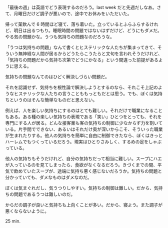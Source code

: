 「最後の週」は英語でどう表現するのだろう。last week だと先週だしなあ。さて、月曜日だけど調子が悪いので、途中でお休みをいただいた。

帰って薬飲んで 6 時間ほど寝て、落ち着いた。立っているとふらふらするけれど、明日は出るつもり。睡眠時間の問題ではないはずだけど、どうにもダメだ。やる気の問題かな。うつも気持ちの問題なのだろうな。

「うつは気持ちの問題」なんて書くとヒステリックな人たちが集まってきて、そういう無神経な人間が居るからどうたらこうたらと文句を言われそうだけれど、「気持ちの問題だから気持ち次第でどうにかなる」という間違った前提があるように思える。

気持ちの問題なんてのはひどく解決しづらい問題だ。

それを認識せず、気持ちを根性論で解決しようとするのなら、それこそ上記のようなヒステリックな人たちの言うことももっともだとは思う。でも、ぼくは気持ちというのはそんな簡単なものだと思えない。

例えば、人を楽しい気持ちにするのはとても難しい。それだけで職業になることもある。ある種の楽しい気持ちの表現である「笑い」ひとつをとっても、それを専門にする人が居る。どんな接客業も客の気持ちの制御に少なからず力を割いている。片手間でできない、あるいはそれだけ奥が深いからこそ、そういった職業が生まれたりする。他人の気持ちを簡単に自由に制御できたなら、ぼくはきっとハーレムでもつくっているだろう。現実はひとりさみしく、するめの足をしゃぶっている。

他人の気持ちもそうだけれど、自分の気持ちだって相当に難しい。スープにハエが入っているのを見てしまったら、食欲がなくなるだろう。きづくまでの間、平気で飲めていたスープが、途端に気持ち悪く感じないだろうか。気持ちの問題と分かっていても、ダメなものはダメなのだ。

ぼくは気まぐれだし、気うつりしやすい。気持ちの制御は難しい。だから、気持ちの問題であるうつは難しいのだ。

からだの調子が良いと気持ちも上向くことが多い。だから、寝よう。また調子が悪くならないように。

25 min.
